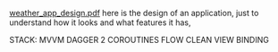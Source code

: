[weather_app_design.pdf](https://github.com/user-attachments/files/18547296/weather_app_design.pdf)
here is the design of an application, just to understand how it looks and what features it has,

STACK:
  MVVM
  DAGGER 2
  COROUTINES
  FLOW
  CLEAN
  VIEW BINDING
